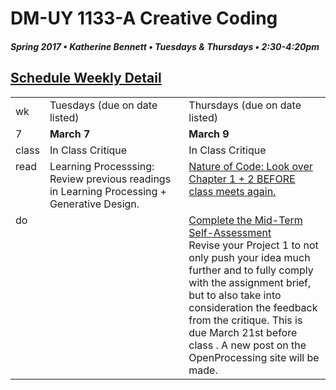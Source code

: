 # DM-UY 1133-A Creative Coding
##### Spring 2017 • Katherine Bennett • Tuesdays & Thursdays • 2:30-4:20pm 

## [Schedule Weekly Detail](Calendar.md) 

<table>
<tr>
<td>wk</td>
<td>Tuesdays (due on date listed)</td>
<td>Thursdays (due on date listed)</td>
</tr>
<!-- dates -->
<tr>
  <td valign="top">7</td>
  <td valign="top" width="48%"><strong>March 7</strong></td>
  <td valign="top" width="48%"><strong>March 9</strong></td>
</tr>
<!-- class -->
<tr>
	<td valign="top">class</td>
	<!-- day Tues -->
	<td valign="top" width="48%">
	In Class Critique <br>	
	</td>
	<!-- day Thurs -->
	<td valign="top" width="48%">
		In Class Critique <br>		
	</td>
<!-- homework -->
<tr>
  <td valign="top">read</td>
  	<!-- day Tues -->
  	<td valign="top"> 
	Learning Processsing: Review previous readings in Learning Processing + Generative Design. 
	</td>
  	<!-- day Thurs -->
  	<td valign="top"> 
  	<a href ="http://natureofcode.com/">Nature of Code: Look over Chapter 1 + 2 BEFORE class meets again. </a><br>
  	</td>
 </tr>
 <!-- do -->
<tr>
  <td valign = "top">do</td>
	<!-- day Tues -->
 	<td valign = "top"> 		
 	</td>
  	<!-- day Thurs -->
  	<td valign = "top">
  	<a href = "Self_Assessment.md"> Complete the Mid-Term Self-Assessment </a><br>
  	Revise your Project 1 to not only push your idea much further and to fully comply with the assignment brief, but to also take into consideration the feedback from the critique.
  	<bold> This is due March 21st before class </bold>. A new post on the OpenProcessing site will be made. 
  	</td>	
</tr>
</table>